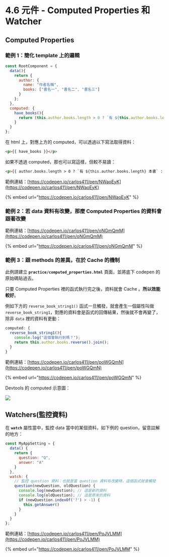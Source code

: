 # 4.6 元件 - Computed Properties 和 Watcher

## Computed Properties



### 範例 1：簡化 template 上的邏輯

```javascript
const RootComponent = {
  data(){
    return {
      author: {
        name: "作者名稱",
        books: ["書名一", "書名二", "書名三"]
      }
    };
  },
  computed: {
    have_books(){
      return (this.author.books.length > 0 ? `有 ${this.author.books.length} 本書` : "沒有書");
    }
  }
};
```

在 html 上，對應上方的 computed，可以透過以下寫法取得資料：

```html
<p>{{ have_books }}</p>
```

如果不透過 computed，那也可以寫這樣，但較不易讀：

```html
<p>{{ author.books.length > 0 ? `有 ${this.author.books.length} 本書` : "沒有書" }}</p>
```



範例連結：[https://codepen.io/carlos411/pen/NWaoEyK](https://codepen.io/carlos411/pen/NWaoEyK)

{% embed url="https://codepen.io/carlos411/pen/NWaoEyK" %}



### 範例 2：若 data 資料有改變，那麼 Computed Properties 的資料會跟著改變



範例連結：[https://codepen.io/carlos411/pen/oNGmQmM](https://codepen.io/carlos411/pen/oNGmQmM)

{% embed url="https://codepen.io/carlos411/pen/oNGmQmM" %}



### 範例 3：跟 methods 的差異，在於 Cache 的機制

此例請建立 **`practice/computed_properties.html`** 頁面，並將底下 codepen 的原始碼貼過去。



只要 Computed Properties 裡的函式執行完之後，資料就會 Cache 。**所以效能較好**。

例如下方的 `reverse_book_string1()` 函式一旦觸發，就會產生一個屬性叫做 `reverse_book_string1`，對應的資料會是函式的回傳結果，然後就不會再變了，除非 `data` 裡的資料有更動：

```javascript
computed: {
  reverse_book_string1(){
    console.log("這個會執行到嗎？");
    return this.author.books.reverse().join();
  }
}
```



範例連結：[https://codepen.io/carlos411/pen/poWGQmN](https://codepen.io/carlos411/pen/poWGQmN)

{% embed url="https://codepen.io/carlos411/pen/poWGQmN" %}

Devtools 的 computed 示意圖：

![](../.gitbook/assets/computed\_properties\_reverse.png)



## Watchers(監控資料)

在 **`watch`** 屬性當中，監控 data 當中的某個資料，如下例的 question，留意註解的地方：

```javascript
const MyAppSetting = {
  data() {
    return {
      question: "Q",
      answer: "A"
    }
  },
  watch: {
    // 監控 question 資料：也就是當 question 資料有改變時，這個函式就會觸發
    question(newQuestion, oldQuestion) {
      console.log(newQuestion); // 這是新的資料
      console.log(oldQuestion); // 這是原來的資料
      if (newQuestion.indexOf('?') > -1) {
        this.getAnswer()
      }
    }
  }
};
```



範例連結：[https://codepen.io/carlos411/pen/PoJVLMM](https://codepen.io/carlos411/pen/PoJVLMM)

{% embed url="https://codepen.io/carlos411/pen/PoJVLMM" %}



